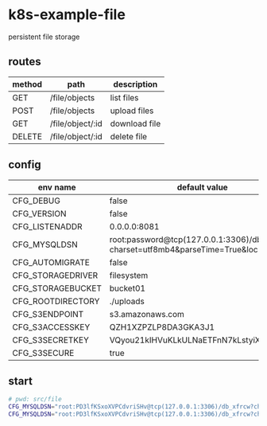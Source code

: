 # k8s-example-file
persistent file storage

## routes
| method | path             | description   |
| ------ | ---------------- | ------------- |
| GET    | /file/objects    | list files    |
| POST   | /file/objects    | upload files  |
| GET    | /file/object/:id | download file |
| DELETE | /file/object/:id | delete file   |

## config
| env name          | default value                                                                   |
| ----------------- | ------------------------------------------------------------------------------- |
| CFG_DEBUG         | false                                                                           |
| CFG_VERSION       | false                                                                           |
| CFG_LISTENADDR    | 0.0.0.0:8081                                                                    |
| CFG_MYSQLDSN      | root:password@tcp(127.0.0.1:3306)/dbname?charset=utf8mb4&parseTime=True&loc=UTC |
| CFG_AUTOMIGRATE   | false                                                                           |
| CFG_STORAGEDRIVER | filesystem                                                                      |
| CFG_STORAGEBUCKET | bucket01                                                                        |
| CFG_ROOTDIRECTORY | ./uploads                                                                       |
| CFG_S3ENDPOINT    | s3.amazonaws.com                                                                |
| CFG_S3ACCESSKEY   | QZH1XZPZLP8DA3GKA3J1                                                            |
| CFG_S3SECRETKEY   | VQyou21kIHVuKLkULNaETFnN7kLstyiX2KEtVbuI                                        |
| CFG_S3SECURE      | true                                                                            |

## start
```sh
# pwd: src/file
CFG_MYSQLDSN="root:PD3lfKSxoXVPCdvriSHv@tcp(127.0.0.1:3306)/db_xfrcw?charset=utf8mb4&parseTime=True&loc=UTC" CFG_AUTOMIGRATE=true go run main.go
CFG_MYSQLDSN="root:PD3lfKSxoXVPCdvriSHv@tcp(127.0.0.1:3306)/db_xfrcw?charset=utf8mb4&parseTime=True&loc=UTC" CFG_STORAGEDRIVER=aws-s3 CFG_S3ENDPOINT=127.0.0.1:9000 CFG_S3ACCESSKEY=minio_ekwzx CFG_S3SECRETKEY=LFKwQ7PIUCpqrKMFyZYF CFG_S3SECURE=false go run main.go
```
